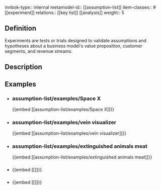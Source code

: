 
innbok-type:: internal
metamodel-id:: [[assumption-list]]
item-classes:: #[[experiment]]
relations:: [[key list]] [[analysis]]
weight:: 5

## Definition
Experiments are tests or trials designed to validate assumptions and hypotheses about a business model's value proposition, customer segments, and revenue streams.
## Description
## Examples
- ### assumption-list/examples/Space X
  {{embed [[assumption-list/examples/Space X]]}}
- ### assumption-list/examples/vein visualizer
  {{embed [[assumption-list/examples/vein visualizer]]}}
- ### assumption-list/examples/extinguished animals meat
  {{embed [[assumption-list/examples/extinguished animals meat]]}}
- ### 
  {{embed [[]]}}
- ### 
  {{embed [[]]}}


